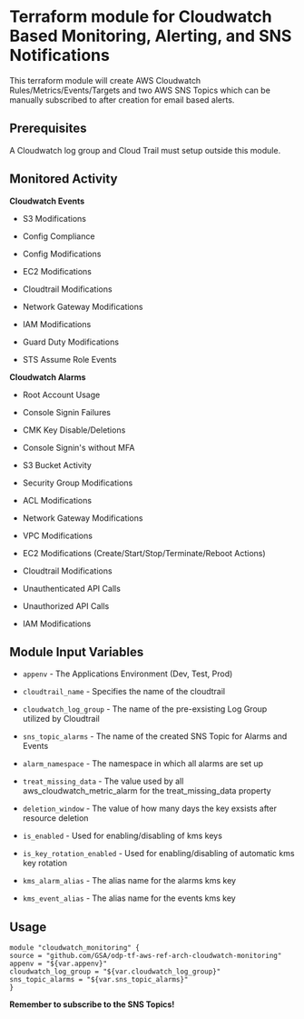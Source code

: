 # Terraform module for Cloudwatch Based Monitoring, Alerting, and SNS Notifications

  

This terraform module will create AWS Cloudwatch Rules/Metrics/Events/Targets and two AWS SNS Topics which can be manually subscribed to after creation for email based alerts.

  

## Prerequisites

  

A Cloudwatch log group and Cloud Trail must setup outside this module.

  

## Monitored Activity

**Cloudwatch Events**

 - S3 Modifications
   
  - Config Compliance
   
   - Config Modifications
   
   - EC2 Modifications
   
   - Cloudtrail Modifications
   
   - Network Gateway Modifications
   
   - IAM Modifications
   
   - Guard Duty Modifications
   
   - STS Assume Role Events

 **Cloudwatch Alarms**

- Root Account Usage

- Console Signin Failures

- CMK Key Disable/Deletions

- Console Signin's without MFA

- S3 Bucket Activity

- Security Group Modifications

- ACL Modifications

- Network Gateway Modifications

- VPC Modifications

- EC2 Modifications (Create/Start/Stop/Terminate/Reboot Actions)

- Cloudtrail Modifications

- Unauthenticated API Calls

- Unauthorized API Calls

- IAM Modifications

## Module Input Variables

  *  `appenv` - The Applications Environment (Dev, Test, Prod)

*  `cloudtrail_name` - Specifies the name of the cloudtrail

*  `cloudwatch_log_group` - The name of the pre-exsisting Log Group utilized by Cloudtrail

*  `sns_topic_alarms` - The name of the created SNS Topic for Alarms and Events

*  `alarm_namespace` - The namespace in which all alarms are set up

*  `treat_missing_data` - The value used by all aws_cloudwatch_metric_alarm for the treat_missing_data property

*  `deletion_window` - The value of how many days the key exsists after resource deletion

*  `is_enabled` - Used for enabling/disabling of kms keys

*  `is_key_rotation_enabled` - Used for enabling/disabling of automatic kms key rotation

*  `kms_alarm_alias` - The alias name for the alarms kms key

*  `kms_event_alias` - The alias name for the events kms key

  
  

## Usage
```
module "cloudwatch_monitoring" {
source = "github.com/GSA/odp-tf-aws-ref-arch-cloudwatch-monitoring"
appenv = "${var.appenv}"
cloudwatch_log_group = "${var.cloudwatch_log_group}"
sns_topic_alarms = "${var.sns_topic_alarms}"
}
```
**Remember to subscribe to the SNS Topics!**
